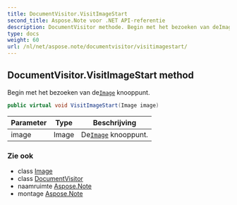 ```yaml
---
title: DocumentVisitor.VisitImageStart
second_title: Aspose.Note voor .NET API-referentie
description: DocumentVisitor methode. Begin met het bezoeken van deImage knooppunt.
type: docs
weight: 60
url: /nl/net/aspose.note/documentvisitor/visitimagestart/
---
```

## DocumentVisitor.VisitImageStart method

Begin met het bezoeken van de[`Image`](../../image/) knooppunt.

```csharp
public virtual void VisitImageStart(Image image)
```

| Parameter | Type | Beschrijving |
| --- | --- | --- |
| image | Image | De[`Image`](../../image/) knooppunt. |

### Zie ook

* class [Image](../../image/)
* class [DocumentVisitor](../)
* naamruimte [Aspose.Note](../../documentvisitor/)
* montage [Aspose.Note](../../../)


